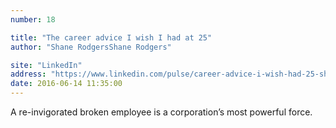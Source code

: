 ```yaml
---
number: 18

title: "The career advice I wish I had at 25"
author: "Shane RodgersShane Rodgers"

site: "LinkedIn"
address: "https://www.linkedin.com/pulse/career-advice-i-wish-had-25-shane-rodgers"
date: 2016-06-14 11:35:00
---
```


A re-invigorated broken employee is a corporation’s most powerful force.
